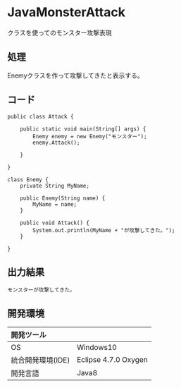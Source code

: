# JavaMonsterAttack
クラスを使ってのモンスター攻撃表現

## 処理
Enemyクラスを作って攻撃してきたと表示する。

## コード
```
public class Attack {

	public static void main(String[] args) {
		Enemy enemy = new Enemy("モンスター");
		enemy.Attack();

	}

}

class Enemy {
	private String MyName;

	public Enemy(String name) {
		MyName = name;
	}

	public void Attack() {
		System.out.println(MyName + "が攻撃してきた。");
	}

}
```

## 出力結果  
```
モンスターが攻撃してきた。
```
  
## 開発環境
| 開発ツール |  |
|:-|:-|
| OS | Windows10 |
| 統合開発環境(IDE) | Eclipse 4.7.0 Oxygen |
| 開発言語 | Java8 |
